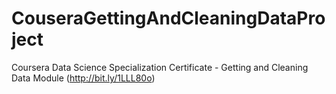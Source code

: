 # CouseraGettingAndCleaningDataProject
Coursera Data Science Specialization Certificate - Getting and Cleaning Data Module (http://bit.ly/1LLL80o)
